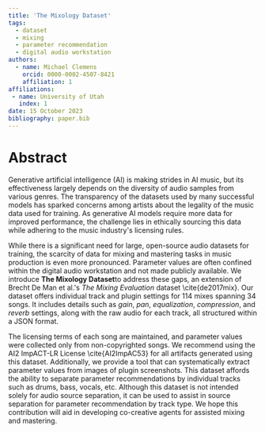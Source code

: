 ```yaml
---
title: 'The Mixology Dataset'
tags:
  - dataset
  - mixing
  - parameter recommendation
  - digital audio workstation
authors:
  - name: Michael Clemens
    orcid: 0000-0002-4507-8421
    affiliation: 1
affiliations:
 - name: University of Utah
   index: 1
date: 15 October 2023
bibliography: paper.bib
---
```


# Abstract

Generative artificial intelligence (AI) is making strides in AI music, but its effectiveness largely depends on the diversity of audio samples from various genres. The transparency of the datasets used by many successful models has sparked concerns among artists about the legality of the music data used for training. As generative AI models require more data for improved performance, the challenge lies in ethically sourcing this data while adhering to the music industry's licensing rules.

While there is a significant need for large, open-source audio datasets for training, the scarcity of data for mixing and mastering tasks in music production is even more pronounced. Parameter values are often confined within the digital audio workstation and not made publicly available. We introduce **The Mixology Dataset**to address these gaps, an extension of Brecht De Man et al.'s *The Mixing Evaluation* dataset \cite{de2017mix}. Our dataset offers individual track and plugin settings for 114 mixes spanning 34 songs. It includes details such as *gain*, *pan*, *equalization*, *compression*, and *reverb* settings, along with the raw audio for each track, all structured within a JSON format.

The licensing terms of each song are maintained, and parameter values were collected only from non-copyrighted songs. We recommend using the AI2 ImpACT-LR License \cite{AI2ImpAC53} for all artifacts generated using this dataset. Additionally, we provide a tool that can systematically extract parameter values from images of plugin screenshots. This dataset affords the ability to separate parameter recommendations by individual tracks such as drums, bass, vocals, etc. Although this dataset is not intended solely for audio source separation, it can be used to assist in source separation for parameter recommendation by track type. We hope this contribution will aid in developing co-creative agents for assisted mixing and mastering.

